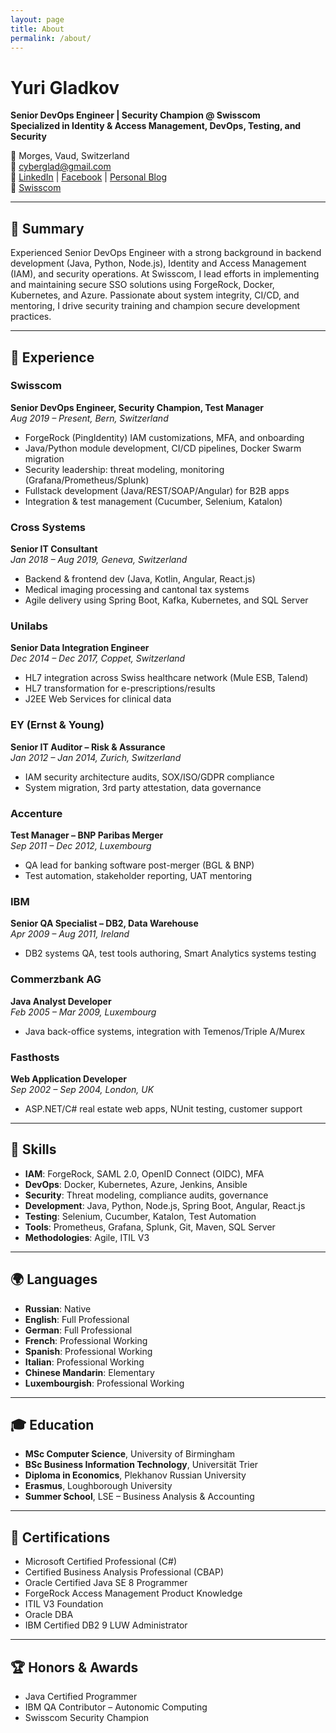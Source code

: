 ```yaml
---
layout: page
title: About
permalink: /about/
---
```


# Yuri Gladkov

**Senior DevOps Engineer | Security Champion @ Swisscom**  
**Specialized in Identity & Access Management, DevOps, Testing, and Security**

📍 Morges, Vaud, Switzerland  
📧 cyberglad@gmail.com  
🔗 [LinkedIn](https://www.linkedin.com/in/yuri-gladkov) | [Facebook](https://www.facebook.com/yuri.gladkov) | [Personal Blog](https://ygladkov.wordpress.com)  
🏢 [Swisscom](https://www.swisscom.ch)

---

## 🔹 Summary

Experienced Senior DevOps Engineer with a strong background in backend development (Java, Python, Node.js), Identity and Access Management (IAM), and security operations. At Swisscom, I lead efforts in implementing and maintaining secure SSO solutions using ForgeRock, Docker, Kubernetes, and Azure. Passionate about system integrity, CI/CD, and mentoring, I drive security training and champion secure development practices.

---

## 💼 Experience

### **Swisscom**  
**Senior DevOps Engineer, Security Champion, Test Manager**  
*Aug 2019 – Present, Bern, Switzerland*  
- ForgeRock (PingIdentity) IAM customizations, MFA, and onboarding
- Java/Python module development, CI/CD pipelines, Docker Swarm migration
- Security leadership: threat modeling, monitoring (Grafana/Prometheus/Splunk)
- Fullstack development (Java/REST/SOAP/Angular) for B2B apps
- Integration & test management (Cucumber, Selenium, Katalon)

### **Cross Systems**  
**Senior IT Consultant**  
*Jan 2018 – Aug 2019, Geneva, Switzerland*  
- Backend & frontend dev (Java, Kotlin, Angular, React.js)
- Medical imaging processing and cantonal tax systems
- Agile delivery using Spring Boot, Kafka, Kubernetes, and SQL Server

### **Unilabs**  
**Senior Data Integration Engineer**  
*Dec 2014 – Dec 2017, Coppet, Switzerland*  
- HL7 integration across Swiss healthcare network (Mule ESB, Talend)
- HL7 transformation for e-prescriptions/results
- J2EE Web Services for clinical data

### **EY (Ernst & Young)**  
**Senior IT Auditor – Risk & Assurance**  
*Jan 2012 – Jan 2014, Zurich, Switzerland*  
- IAM security architecture audits, SOX/ISO/GDPR compliance
- System migration, 3rd party attestation, data governance

### **Accenture**  
**Test Manager – BNP Paribas Merger**  
*Sep 2011 – Dec 2012, Luxembourg*  
- QA lead for banking software post-merger (BGL & BNP)
- Test automation, stakeholder reporting, UAT mentoring

### **IBM**  
**Senior QA Specialist – DB2, Data Warehouse**  
*Apr 2009 – Aug 2011, Ireland*  
- DB2 systems QA, test tools authoring, Smart Analytics systems testing

### **Commerzbank AG**  
**Java Analyst Developer**  
*Feb 2005 – Mar 2009, Luxembourg*  
- Java back-office systems, integration with Temenos/Triple A/Murex

### **Fasthosts**  
**Web Application Developer**  
*Sep 2002 – Sep 2004, London, UK*  
- ASP.NET/C# real estate web apps, NUnit testing, customer support

---

## 🧠 Skills

- **IAM**: ForgeRock, SAML 2.0, OpenID Connect (OIDC), MFA  
- **DevOps**: Docker, Kubernetes, Azure, Jenkins, Ansible  
- **Security**: Threat modeling, compliance audits, governance  
- **Development**: Java, Python, Node.js, Spring Boot, Angular, React.js  
- **Testing**: Selenium, Cucumber, Katalon, Test Automation  
- **Tools**: Prometheus, Grafana, Splunk, Git, Maven, SQL Server  
- **Methodologies**: Agile, ITIL V3

---

## 🌍 Languages

- **Russian**: Native  
- **English**: Full Professional  
- **German**: Full Professional  
- **French**: Professional Working  
- **Spanish**: Professional Working  
- **Italian**: Professional Working  
- **Chinese Mandarin**: Elementary  
- **Luxembourgish**: Professional Working

---

## 🎓 Education

- **MSc Computer Science**, University of Birmingham  
- **BSc Business Information Technology**, Universität Trier  
- **Diploma in Economics**, Plekhanov Russian University  
- **Erasmus**, Loughborough University  
- **Summer School**, LSE – Business Analysis & Accounting

---

## 🏅 Certifications

- Microsoft Certified Professional (C#)
- Certified Business Analysis Professional (CBAP)
- Oracle Certified Java SE 8 Programmer
- ForgeRock Access Management Product Knowledge
- ITIL V3 Foundation
- Oracle DBA
- IBM Certified DB2 9 LUW Administrator

---

## 🏆 Honors & Awards

- Java Certified Programmer  
- IBM QA Contributor – Autonomic Computing  
- Swisscom Security Champion  
